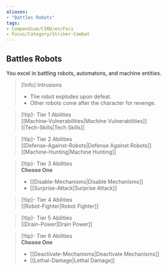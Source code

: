 ```yaml
---
aliases:
- "Battles Robots"
tags:
- Compendium/CSRD/en/Foci
- Focus/Category/Striker-Combat
---
```


  
## Battles Robots  
You excel in battling robots, automatons, and machine entities.  

>[!info] Intrusions  
>- The robot explodes upon defeat.  
>- Other robots come after the character for revenge.  


>[!tip]- Tier 1 Abilities  
> [[Machine-Vulnerabilities|Machine Vulnerabilities]]  
> [[Tech-Skills|Tech Skills]]  


>[!tip]- Tier 2 Abilities  
> [[Defense-Against-Robots|Defense Against Robots]]  
> [[Machine-Hunting|Machine Hunting]]  


>[!tip]- Tier 3 Abilities  
> **Choose One**  
>- [[Disable-Mechanisms|Disable Mechanisms]]  
>- [[Surprise-Attack|Surprise Attack]]  


>[!tip]- Tier 4 Abilities  
> [[Robot-Fighter|Robot Fighter]]  


>[!tip]- Tier 5 Abilities  
> [[Drain-Power|Drain Power]]  


>[!tip]- Tier 6 Abilities  
> **Choose One**  
>- [[Deactivate-Mechanisms|Deactivate Mechanisms]]  
>- [[Lethal-Damage|Lethal Damage]]